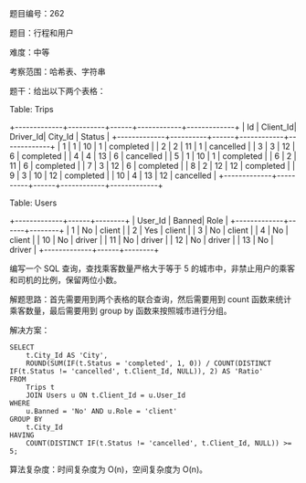 题目编号：262

题目：行程和用户

难度：中等

考察范围：哈希表、字符串

题干：给出以下两个表格：

Table: Trips

+-------------+----------+------+------------+-------------+
| Id          | Client_Id| Driver_Id| City_Id    | Status      |
+-------------+----------+------+------------+-------------+
| 1           | 1        | 10      | 1          | completed   |
| 2           | 2        | 11      | 1          | cancelled   |
| 3           | 3        | 12      | 6          | completed   |
| 4           | 4        | 13      | 6          | cancelled   |
| 5           | 1        | 10      | 1          | completed   |
| 6           | 2        | 11      | 6          | completed   |
| 7           | 3        | 12      | 6          | completed   |
| 8           | 2        | 12      | 12         | completed   |
| 9           | 3        | 10      | 12         | completed   |
| 10          | 4        | 13      | 12         | cancelled   |
+-------------+----------+------+------------+-------------+

Table: Users

+-------------+------+--------+
| User_Id     | Banned| Role   |
+-------------+------+--------+
| 1           | No   | client |
| 2           | Yes  | client |
| 3           | No   | client |
| 4           | No   | client |
| 10          | No   | driver |
| 11          | No   | driver |
| 12          | No   | driver |
| 13          | No   | driver |
+-------------+------+--------+

编写一个 SQL 查询，查找乘客数量严格大于等于 5 的城市中，非禁止用户的乘客和司机的比例，保留两位小数。

解题思路：首先需要用到两个表格的联合查询，然后需要用到 count 函数来统计乘客数量，最后需要用到 group by 函数来按照城市进行分组。

解决方案：

```solidity
SELECT
    t.City_Id AS 'City',
    ROUND(SUM(IF(t.Status = 'completed', 1, 0)) / COUNT(DISTINCT IF(t.Status != 'cancelled', t.Client_Id, NULL)), 2) AS 'Ratio'
FROM
    Trips t
    JOIN Users u ON t.Client_Id = u.User_Id
WHERE
    u.Banned = 'No' AND u.Role = 'client'
GROUP BY
    t.City_Id
HAVING
    COUNT(DISTINCT IF(t.Status != 'cancelled', t.Client_Id, NULL)) >= 5;
```

算法复杂度：时间复杂度为 O(n)，空间复杂度为 O(n)。
